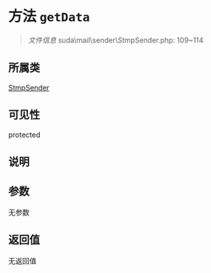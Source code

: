 # 方法 `getData`

> *文件信息* suda\mail\sender\StmpSender.php: 109~114

## 所属类 

[StmpSender](../StmpSender.md)

## 可见性

 protected 

## 说明



## 参数


无参数


## 返回值

无返回值

